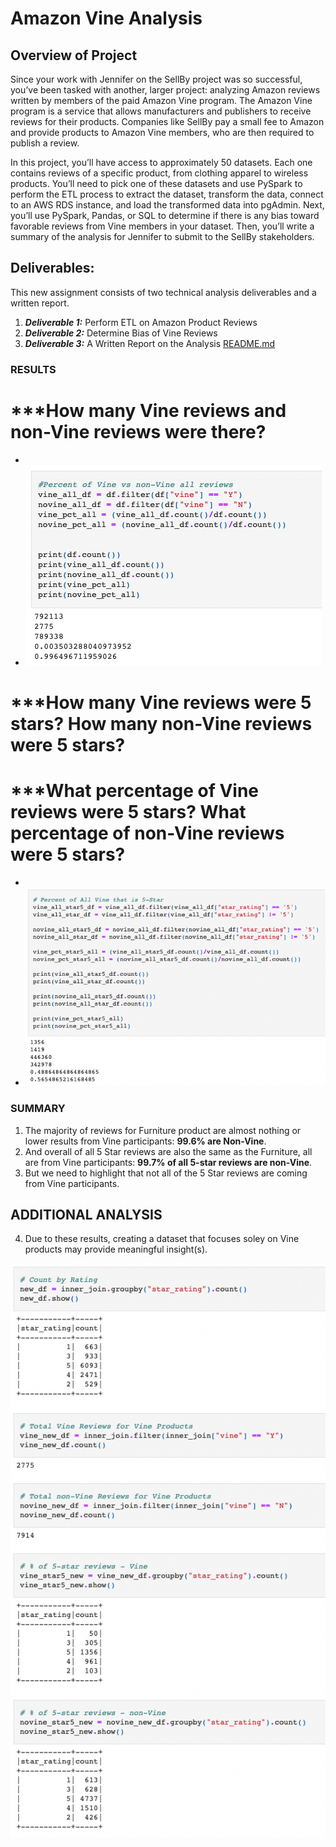 # Amazon Vine Analysis

## Overview of Project
Since your work with Jennifer on the SellBy project was so successful, you’ve been tasked with another, larger project: analyzing Amazon reviews written by members of the paid Amazon Vine program. The Amazon Vine program is a service that allows manufacturers and publishers to receive reviews for their products. Companies like SellBy pay a small fee to Amazon and provide products to Amazon Vine members, who are then required to publish a review.

In this project, you’ll have access to approximately 50 datasets. Each one contains reviews of a specific product, from clothing apparel to wireless products. You’ll need to pick one of these datasets and use PySpark to perform the ETL process to extract the dataset, transform the data, connect to an AWS RDS instance, and load the transformed data into pgAdmin. Next, you’ll use PySpark, Pandas, or SQL to determine if there is any bias toward favorable reviews from Vine members in your dataset. Then, you’ll write a summary of the analysis for Jennifer to submit to the SellBy stakeholders.

## Deliverables:
This new assignment consists of two technical analysis deliverables and a written report.

1. ***Deliverable 1:*** Perform ETL on Amazon Product Reviews
2. ***Deliverable 2:*** Determine Bias of Vine Reviews
3. ***Deliverable 3:*** A Written Report on the Analysis [README.md](https://github.com/DataJew/Amazon_Vine_Analysis)

### RESULTS

# ***How many Vine reviews and non-Vine reviews were there?

* 
* ![R1](https://github.com/DataJew/Amazon_Vine_Analysis/blob/main/Resources/images/R1.png)


# ***How many Vine reviews were 5 stars? How many non-Vine reviews were 5 stars?
# ***What percentage of Vine reviews were 5 stars? What percentage of non-Vine reviews were 5 stars?

* 
* ![R2.3](https://github.com/DataJew/Amazon_Vine_Analysis/blob/main/Resources/images/R2.3.png)


### SUMMARY


1. The majority of reviews for Furniture product are almost nothing or lower results from Vine participants: **99.6% are Non-Vine**.  
2. And overall of all 5 Star reviews are also the same as the Furniture, all are from Vine participants: **99.7% of all 5-star reviews are non-Vine**.
3. But we need to highlight that not all of the 5 Star reviews are coming from Vine participants.

## ADDITIONAL ANALYSIS

4. Due to these results, creating a dataset that focuses soley on Vine products may provide meaningful insight(s).

![R4](https://github.com/DataJew/Amazon_Vine_Analysis/blob/main/Resources/images/R4.png)
